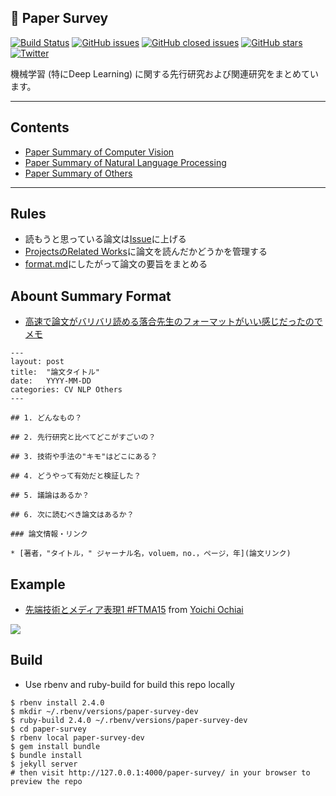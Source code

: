 ## 🚀 Paper Survey

[![Build Status](https://travis-ci.org/shunk031/paper-survey.svg?branch=master)](https://travis-ci.org/shunk031/paper-survey)
[![GitHub issues](https://img.shields.io/github/issues/shunk031/paper-survey.svg)](https://github.com/shunk031/paper-survey/issues?q=is%3Aopen+is%3Aissue)
[![GitHub closed issues](https://img.shields.io/github/issues-closed/shunk031/paper-survey.svg)](https://github.com/shunk031/paper-survey/issues?q=is%3Aissue+is%3Aclosed)
[![GitHub stars](https://img.shields.io/github/stars/shunk031/paper-survey.svg?style=flat-square)](https://github.com/shunk031/paper-survey/stargazers)
[![Twitter](https://img.shields.io/twitter/url/https/github.com/shunk031/paper-survey.svg?style=social)](https://twitter.com/intent/tweet?text=shunk031/paper-survey:%20Survey%20of%20previous%20research%20on%20machine%20learning%20(especially%20Deep%20Learning)%20in%20Japanese&url=https%3A%2F%2Fgithub.com%2Fshunk031%2Fpaper-survey)

機械学習 (特にDeep Learning) に関する先行研究および関連研究をまとめています。

---

## Contents

- [Paper Summary of Computer Vision](https://shunk031.github.io/paper-survey/category/cv/)
- [Paper Summary of Natural Language Processing](https://shunk031.github.io/paper-survey/category/nlp/)
- [Paper Summary of Others](https://shunk031.github.io/paper-survey/category/others/)

---

## Rules

* 読もうと思っている論文は[Issue](https://github.com/shunk031/paper-survey/issues)に上げる
* [ProjectsのRelated Works](https://github.com/shunk031/paper-survey/projects/2)に論文を読んだかどうかを管理する
* [format.md](https://github.com/shunk031/paper-survey/blob/master/format.md)にしたがって論文の要旨をまとめる

## Abount Summary Format

- [高速で論文がバリバリ読める落合先生のフォーマットがいい感じだったのでメモ](http://lafrenze.hatenablog.com/entry/2015/08/04/120205)

```
---
layout: post
title:  "論文タイトル"
date:   YYYY-MM-DD
categories: CV NLP Others
---

## 1. どんなもの？

## 2. 先行研究と比べてどこがすごいの？

## 3. 技術や手法の"キモ"はどこにある？

## 4. どうやって有効だと検証した？

## 5. 議論はあるか？

## 6. 次に読むべき論文はあるか？

### 論文情報・リンク

* [著者，"タイトル，" ジャーナル名，voluem，no.，ページ，年](論文リンク)
```

## Example

- [先端技術とメディア表現1 #FTMA15](http://www.slideshare.net/Ochyai/1-ftma15) from [Yoichi Ochiai](http://www.slideshare.net/Ochyai)

![](https://github.com/shunk031/paper-survey/assets/img/FTMA15-1-page-65.png)

## Build

- Use rbenv and ruby-build for build this repo locally

``` shell
$ rbenv install 2.4.0
$ mkdir ~/.rbenv/versions/paper-survey-dev
$ ruby-build 2.4.0 ~/.rbenv/versions/paper-survey-dev
$ cd paper-survey
$ rbenv local paper-survey-dev
$ gem install bundle
$ bundle install
$ jekyll server
# then visit http://127.0.0.1:4000/paper-survey/ in your browser to preview the repo
```
